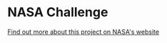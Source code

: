 <h1>NASA Challenge</h1>

<a href="https://2018.spaceappschallenge.org/challenges/can-you-build/when-next-rocket-launch/teams/hullcss/project"> Find out more about this project on NASA's website</a>

